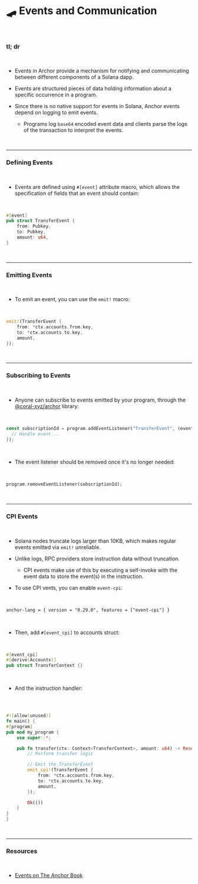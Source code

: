 # 🛹 Events and Communication

<br>

### tl; dr 

<br>

* Events in Archor provide a mechanism for notifying and communicating between different components of a Solana dapp.

* Events are structured pieces of data holding information about a specific occurrence in a program.

* Since there is no native support for events in Solana, Anchor events depend on logging to emit events.
    - Programs log `base64` encoded event data and clients parse the logs of the transaction to interpret the events.




<br>

---

### Defining Events

<br>


* Events are defined using `#[event]` attribute macro, which allows the specification of fields that an event should contain:

<br>

```rust
#[event]
pub struct TransferEvent {
    from: Pubkey,
    to: Pubkey,
    amount: u64,
}
```

<br>

---

### Emitting Events

<br>

* To emit an event, you can use the `emit!` macro:

<br>

```rust
emit!(TransferEvent {
    from: *ctx.accounts.from.key,
    to: *ctx.accounts.to.key,
    amount,
});
```

<br>

---

### Subscribing to Events

<br>

* Anyone can subscribe to events emitted by your program, through the [@coral-xyz/archor](@coral-xyz/anchor) library:

<br>

```rust
const subscriptionId = program.addEventListener("TransferEvent", (event) => {
  // Handle event...
});
```

<br>

* The event listener should be removed once it's no longer needed:

<br>

```rust
program.removeEventListener(subscriptionId);
```

<br>

---

### CPI Events

<br>

* Solana nodes truncate logs larger than 10KB, which makes regular events emitted via `emit!` unreliable.

* Unlike logs, RPC providers store instruction data without truncation.
    - CPI events make use of this by executing a self-invoke with the event data to store the event(s) in the instruction.

* To use CPI vents, you can enable `event-cpi`:

<br>

```
anchor-lang = { version = "0.29.0", features = ["event-cpi"] }
```

<br>

* Then, add `#[event_cpi]` to accounts struct:

<br>

```rust
#[event_cpi]
#[derive(Accounts)]
pub struct TransferContext {}
```

<br>

* And the instruction handler:

<br>

```rust

#![allow(unused)]
fn main() {
#[program]
pub mod my_program {
    use super::*;

    pub fn transfer(ctx: Context<TransferContext>, amount: u64) -> Result<()>  {
        // Perform transfer logic

        // Emit the TransferEvent
        emit_cpi!(TransferEvent {
            from: *ctx.accounts.from.key,
            to: *ctx.accounts.to.key,
            amount,
        });

        Ok(())
    }
}
}
```

<br>

---

### Resources

<br>

* [Events on The Anchor Book](https://book.anchor-lang.com/anchor_in_depth/events.html)
